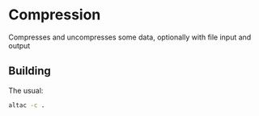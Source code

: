 # Compression
Compresses and uncompresses some data, optionally with file input and output

## Building
The usual:
```bash
altac -c .
```

